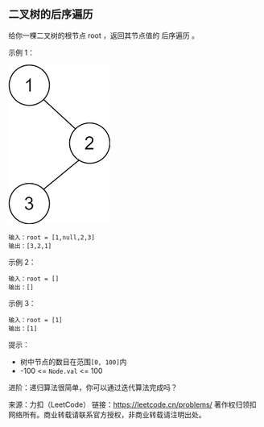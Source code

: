 ## 二叉树的后序遍历

给你一棵二叉树的根节点 root ，返回其节点值的 后序遍历 。


示例 1：

![img.png](../images/145.binary-tree-postorder-traversal.png)
```
输入：root = [1,null,2,3]
输出：[3,2,1]
```

示例 2：

```
输入：root = []
输出：[]
```

示例 3：

```
输入：root = [1]
输出：[1]
```

提示：

* 树中节点的数目在范围`[0, 100]`内
* -100 <= `Node.val` <= 100


进阶：递归算法很简单，你可以通过迭代算法完成吗？

来源：力扣（LeetCode）
链接：https://leetcode.cn/problems/
著作权归领扣网络所有。商业转载请联系官方授权，非商业转载请注明出处。